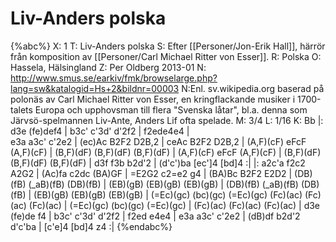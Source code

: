 # Liv-Anders polska

{%abc%}
X: 1
T: Liv-Anders polska
S: Efter [[Personer/Jon-Erik Hall]], härrör från komposition av [[Personer/Carl Michael Ritter von Esser]].
R: Polska
O: Hassela, Hälsingland
Z: Per Oldberg 2013-01
N: http://www.smus.se/earkiv/fmk/browselarge.php?lang=sw&katalogid=Hs+2&bildnr=00003
N:Enl. sv.wikipedia.org baserad på polonäs av Carl Michael Ritter von Esser, en kringflackande musiker i 1700-talets Europa och upphovsman till flera "Svenska låtar", bl.a. denna som Järvsö-spelmannen Liv-Ante, Anders Lif ofta spelade.
M: 3/4
L: 1/16
K: Bb
|: d3e (fe)def4 | b3c' c'3d' d'2f2 | f2ede4e4 |  
e3a a3c' c'2e2 | (ec)Ac B2F2 D2B,2 | ceAc B2F2 D2B,2 |
(A,F)(cF) eFcF (A,F)(cF) | (B,F)(dF) (B,F)(dF) (B,F)(dF) | (A,F)(cF) eFcF (A,F)(cF) |
(B,F)(dF) (B,F)(dF) (B,F)(dF) | d3f f3b b2d'2 | (d'c')ba [ec']4 [bd]4 :| 
|: a2c'a f2c2 A2G2 | (Ac)fa c2dc (BA)GF | =E2G2 c2=e2 g4 | 
(BA)Bc B2F2 E2D2 | (DB)(fB) (_aB)(fB) (DB)(fB) | (EB)(gB) (EB)(gB) (EB)(gB) |
(DB)(fB) (_aB)(fB) (DB)(fB) | (EB)(gB) (EB)(gB) (EB)(gB) | (=Ec)(gc) (bc)(gc) (=Ec)(gc)
(Fc)(ac) (Fc)(ac) (Fc)(ac) | (=Ec)(gc) (bc)(gc) (=Ec)(gc) | (Fc)(ac) (Fc)(ac) (Fc)(ac) |
d3e (fe)de f4 | b3c' c'3d' d'2f2 | f2ed e4e4 | 
e3a a3c' c'2e2 | (dB)df b2d'2 d'c'ba | [c'e]4 [bd]4 z4 :|
{%endabc%}
